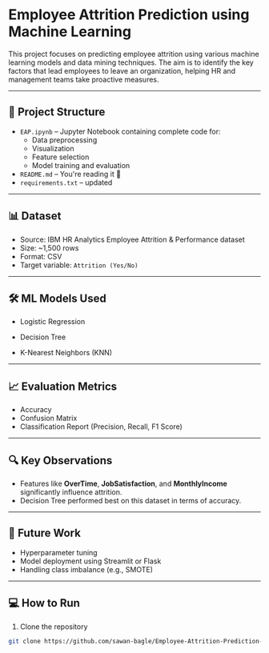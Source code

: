 # Employee Attrition Prediction using Machine Learning

This project focuses on predicting employee attrition using various machine learning models and data mining techniques. The aim is to identify the key factors that lead employees to leave an organization, helping HR and management teams take proactive measures.

---

## 📁 Project Structure

- `EAP.ipynb` – Jupyter Notebook containing complete code for:
  - Data preprocessing
  - Visualization
  - Feature selection
  - Model training and evaluation
- `README.md` – You're reading it 🙂
- `requirements.txt` – updated

---

## 📊 Dataset

- Source: IBM HR Analytics Employee Attrition & Performance dataset
- Size: ~1,500 rows
- Format: CSV
- Target variable: `Attrition (Yes/No)`

---

## 🛠️ ML Models Used

- Logistic Regression

- Decision Tree
- K-Nearest Neighbors (KNN)


---

## 📈 Evaluation Metrics

- Accuracy
- Confusion Matrix
- Classification Report (Precision, Recall, F1 Score)

---

## 🔍 Key Observations

- Features like **OverTime**, **JobSatisfaction**, and **MonthlyIncome** significantly influence attrition.
- Decision Tree performed best on this dataset in terms of accuracy.

---

## 🧠 Future Work

- Hyperparameter tuning
- Model deployment using Streamlit or Flask
- Handling class imbalance (e.g., SMOTE)

---

## 💻 How to Run

1. Clone the repository  
```bash
git clone https://github.com/sawan-bagle/Employee-Attrition-Prediction-using-ML-tools.git
